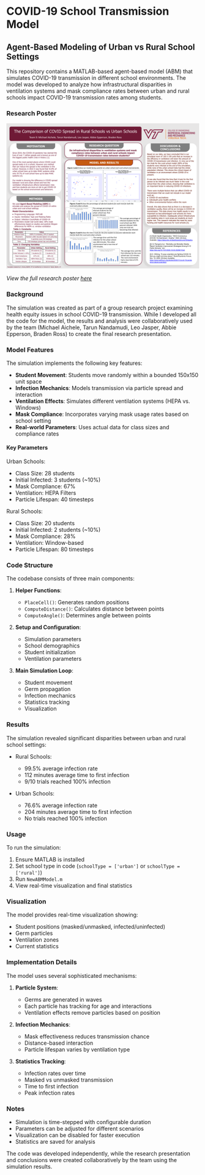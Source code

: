# COVID-19 School Transmission Model
## Agent-Based Modeling of Urban vs Rural School Settings

This repository contains a MATLAB-based agent-based model (ABM) that simulates COVID-19 transmission in different school environments. The model was developed to analyze how infrastructural disparities in ventilation systems and mask compliance rates between urban and rural schools impact COVID-19 transmission rates among students.

### Research Poster
![Research Poster](research_poster.png)

*View the full research poster [here](./research_poster.pdf)*

### Background

The simulation was created as part of a group research project examining health equity issues in school COVID-19 transmission. While I developed all the code for the model, the results and analysis were collaboratively used by the team (Michael Aichele, Tarun Nandamudi, Leo Jasper, Abbie Epperson, Braden Ross) to create the final research presentation.

### Model Features

The simulation implements the following key features:

- **Student Movement**: Students move randomly within a bounded 150x150 unit space
- **Infection Mechanics**: Models transmission via particle spread and interaction
- **Ventilation Effects**: Simulates different ventilation systems (HEPA vs. Windows)
- **Mask Compliance**: Incorporates varying mask usage rates based on school setting
- **Real-world Parameters**: Uses actual data for class sizes and compliance rates

#### Key Parameters

Urban Schools:
- Class Size: 28 students
- Initial Infected: 3 students (~10%)
- Mask Compliance: 67%
- Ventilation: HEPA Filters
- Particle Lifespan: 40 timesteps

Rural Schools:
- Class Size: 20 students
- Initial Infected: 2 students (~10%)
- Mask Compliance: 28%
- Ventilation: Window-based
- Particle Lifespan: 80 timesteps

### Code Structure

The codebase consists of three main components:

1. **Helper Functions**:
   - `PlaceCell()`: Generates random positions
   - `ComputeDistance()`: Calculates distance between points
   - `ComputeAngle()`: Determines angle between points

2. **Setup and Configuration**:
   - Simulation parameters
   - School demographics
   - Student initialization
   - Ventilation parameters

3. **Main Simulation Loop**:
   - Student movement
   - Germ propagation
   - Infection mechanics
   - Statistics tracking
   - Visualization

### Results

The simulation revealed significant disparities between urban and rural school settings:

- Rural Schools:
  - 99.5% average infection rate
  - 112 minutes average time to first infection
  - 9/10 trials reached 100% infection

- Urban Schools:
  - 76.6% average infection rate
  - 204 minutes average time to first infection
  - No trials reached 100% infection

### Usage

To run the simulation:

1. Ensure MATLAB is installed
2. Set school type in code (`schoolType = ['urban']` or `schoolType = ['rural']`)
3. Run `NewABMModel.m`
4. View real-time visualization and final statistics

### Visualization

The model provides real-time visualization showing:
- Student positions (masked/unmasked, infected/uninfected)
- Germ particles
- Ventilation zones
- Current statistics

### Implementation Details

The model uses several sophisticated mechanisms:

1. **Particle System**:
   - Germs are generated in waves
   - Each particle has tracking for age and interactions
   - Ventilation effects remove particles based on position

2. **Infection Mechanics**:
   - Mask effectiveness reduces transmission chance
   - Distance-based interaction
   - Particle lifespan varies by ventilation type

3. **Statistics Tracking**:
   - Infection rates over time
   - Masked vs unmasked transmission
   - Time to first infection
   - Peak infection rates

### Notes

- Simulation is time-stepped with configurable duration
- Parameters can be adjusted for different scenarios
- Visualization can be disabled for faster execution
- Statistics are saved for analysis

The code was developed independently, while the research presentation and conclusions were created collaboratively by the team using the simulation results.
